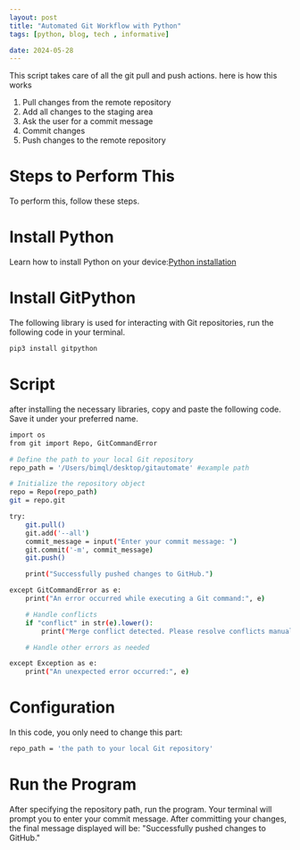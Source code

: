 ```yaml
---
layout: post
title: "Automated Git Workflow with Python"
tags: [python, blog, tech , informative]

date: 2024-05-28
---
```


This script takes care of all the git pull and push actions.
here is how this works

1. Pull changes from the remote repository
2. Add all changes to the staging area
3. Ask the user for a commit message
4. Commit changes
5. Push changes to the remote repository

# Steps to Perform This
To perform this, follow these steps.

# Install Python
Learn how to install Python on your device:[Python installation](https://realpython.com/installing-python/)

# Install GitPython
The following library is used for interacting with Git repositories, run the following code in your terminal.
```bash
pip3 install gitpython
```
# Script
after installing the necessary libraries, copy and paste the following code. Save it under your preferred name.
```bash
import os
from git import Repo, GitCommandError

# Define the path to your local Git repository
repo_path = '/Users/bimql/desktop/gitautomate' #example path

# Initialize the repository object
repo = Repo(repo_path)
git = repo.git

try:
    git.pull()
    git.add('--all')
    commit_message = input("Enter your commit message: ")
    git.commit('-m', commit_message)
    git.push()

    print("Successfully pushed changes to GitHub.")

except GitCommandError as e:
    print("An error occurred while executing a Git command:", e)

    # Handle conflicts
    if "conflict" in str(e).lower():
        print("Merge conflict detected. Please resolve conflicts manually.")

    # Handle other errors as needed

except Exception as e:
    print("An unexpected error occurred:", e)

```
# Configuration
In this code, you only need to change this part:
```bash
repo_path = 'the path to your local Git repository'
```
# Run the Program
After specifying the repository path, run the program. Your terminal will prompt you to enter your commit message. After committing your changes, the final message displayed will be: "Successfully pushed changes to GitHub."